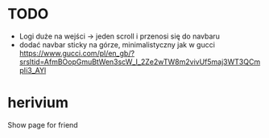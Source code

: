 # TODO
- Logi duże na wejści -> jeden scroll i przenosi się do navbaru
- dodać navbar sticky na górze, minimalistyczny jak w gucci
https://www.gucci.com/pl/en_gb/?srsltid=AfmBOopGmuBtWen3scW_I_2Ze2wTW8m2vivUf5maj3WT3QCmpIi3_AYl

# herivium
Show page for friend
